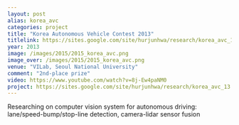 ```yaml
---
layout: post
alias: korea_avc
categories: project
title: "Korea Autonomous Vehicle Contest 2013"
titlelink: https://sites.google.com/site/hurjunhwa/research/korea_avc_13
year: 2013
image: /images/2015/2015_korea_avc.png
image_over: /images/2015/2015_korea_avc.png
venue: "VILab, Seoul National University"
comment: "2nd-place prize"
video: https://www.youtube.com/watch?v=8j-Ew4paNM0
project: https://sites.google.com/site/hurjunhwa/research/korea_avc_13
---
```


Researching on computer vision system for autonomous driving: lane/speed-bump/stop-line detection, camera-lidar sensor fusion